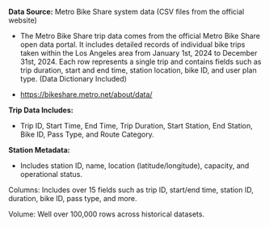 **Data Source:** Metro Bike Share system data (CSV files from the official website)

- The Metro Bike Share trip data comes from the official Metro Bike Share open data portal. It includes detailed records of individual bike trips taken within the Los Angeles area from January 1st, 2024 to December 31st, 2024. Each row represents a single trip and contains fields such as trip duration, start and end time, station location, bike ID, and user plan type. (Data Dictionary Included)

 - https://bikeshare.metro.net/about/data/


 **Trip Data Includes:**
- Trip ID, Start Time, End Time, Trip Duration, Start Station, End Station, Bike ID, Pass Type, and Route Category.

**Station Metadata:**
- Includes station ID, name, location (latitude/longitude), capacity, and operational status.

Columns: Includes over 15 fields such as trip ID, start/end time, station ID, duration, bike ID, pass type, and more.

Volume: Well over 100,000 rows across historical datasets.





